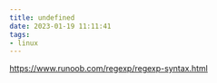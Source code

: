 ```yaml
---
title: undefined
date: 2023-01-19 11:11:41
tags:
- linux
---
```


https://www.runoob.com/regexp/regexp-syntax.html

